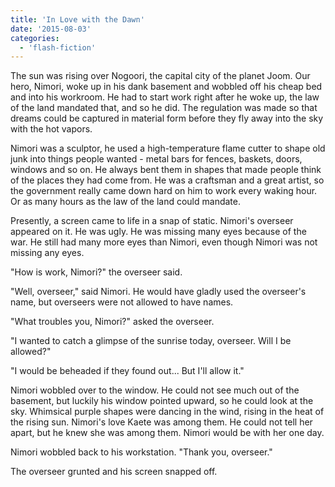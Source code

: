 ```yaml
---
title: 'In Love with the Dawn'
date: '2015-08-03'
categories:
  - 'flash-fiction'
---
```


The sun was rising over Nogoori, the capital city of the planet Joom. Our hero,
Nimori, woke up in his dank basement and wobbled off his cheap bed and into his
workroom. He had to start work right after he woke up, the law of the land
mandated that, and so he did. The regulation was made so that dreams could be
captured in material form before they fly away into the sky with the hot vapors.

<!-- truncate -->

Nimori was a sculptor, he used a high-temperature flame cutter to shape old junk
into things people wanted - metal bars for fences, baskets, doors, windows and
so on. He always bent them in shapes that made people think of the places they
had come from. He was a craftsman and a great artist, so the government really
came down hard on him to work every waking hour. Or as many hours as the law of
the land could mandate.

Presently, a screen came to life in a snap of static. Nimori's overseer appeared
on it. He was ugly. He was missing many eyes because of the war. He still had
many more eyes than Nimori, even though Nimori was not missing any eyes.

"How is work, Nimori?" the overseer said.

"Well, overseer," said Nimori. He would have gladly used the overseer's name,
but overseers were not allowed to have names.

"What troubles you, Nimori?" asked the overseer.

"I wanted to catch a glimpse of the sunrise today, overseer. Will I be allowed?"

"I would be beheaded if they found out... But I'll allow it."

Nimori wobbled over to the window. He could not see much out of the basement,
but luckily his window pointed upward, so he could look at the sky. Whimsical
purple shapes were dancing in the wind, rising in the heat of the rising sun.
Nimori's love Kaete was among them. He could not tell her apart, but he knew she
was among them. Nimori would be with her one day.

Nimori wobbled back to his workstation. "Thank you, overseer."

The overseer grunted and his screen snapped off.
